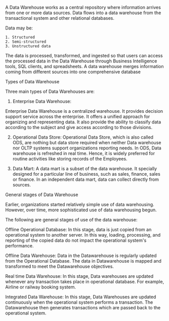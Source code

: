 A Data Warehouse works as a central repository where information arrives from one or more data sources. Data flows into a data warehouse from the transactional system and other relational databases.

Data may be:

	1. Structured
	2. Semi-structured
	3. Unstructured data
  
The data is processed, transformed, and ingested so that users can access the processed data in the Data Warehouse through Business Intelligence tools, SQL clients, and spreadsheets. A data warehouse merges information coming from different sources into one comprehensive database

Types of Data Warehouse

Three main types of Data Warehouses are:

1. Enterprise Data Warehouse:

Enterprise Data Warehouse is a centralized warehouse. It provides decision support service across the enterprise. It offers a unified approach for organizing and representing data. It also provide the ability to classify data according to the subject and give access according to those divisions.

2. Operational Data Store:
Operational Data Store, which is also called ODS, are nothing but data store required when neither Data warehouse nor OLTP systems support organizations reporting needs. In ODS, Data warehouse is refreshed in real time. Hence, it is widely preferred for routine activities like storing records of the Employees.

3. Data Mart:
A data mart is a subset of the data warehouse. It specially designed for a particular line of business, such as sales, finance, sales or finance. In an independent data mart, data can collect directly from sources.

General stages of Data Warehouse

Earlier, organizations started relatively simple use of data warehousing. However, over time, more sophisticated use of data warehousing begun.

The following are general stages of use of the data warehouse:

Offline Operational Database:
In this stage, data is just copied from an operational system to another server. In this way, loading, processing, and reporting of the copied data do not impact the operational system's performance.

Offline Data Warehouse:
Data in the Datawarehouse is regularly updated from the Operational Database. The data in Datawarehouse is mapped and transformed to meet the Datawarehouse objectives.

Real time Data Warehouse:
In this stage, Data warehouses are updated whenever any transaction takes place in operational database. For example, Airline or railway booking system.

Integrated Data Warehouse:
In this stage, Data Warehouses are updated continuously when the operational system performs a transaction. The Datawarehouse then generates transactions which are passed back to the operational system.



